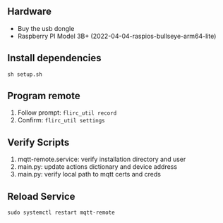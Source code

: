 ## Hardware
* Buy the usb dongle
* Raspberry PI Model 3B+ (2022-04-04-raspios-bullseye-arm64-lite)

## Install dependencies

    sh setup.sh

## Program remote

1. Follow prompt: `flirc_util record`
2. Confirm: `flirc_util settings`

## Verify Scripts

1. mqtt-remote.service: verify installation directory and user
2. main.py: update actions dictionary and device address
3. main.py: verify local path to mqtt certs and creds

## Reload Service

    sudo systemctl restart mqtt-remote
